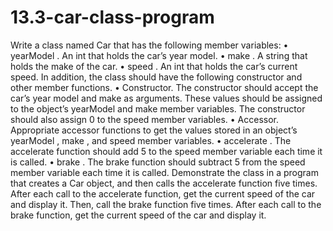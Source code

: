 # 13.3-car-class-program
  Write a class named  Car  that has the following member variables:       •        yearModel .  An  int  that holds the car’s year model.       •        make .  A string that holds the make of the car.       •        speed .  An  int  that holds the car’s current speed.    In addition, the class should have the following constructor and other member functions.       •      Constructor.  The constructor should accept the car’s year model and make as arguments. These values should be assigned to the object’s  yearModel  and  make  member variables. The constructor should also assign 0 to the  speed  member variables.       •      Accessor.  Appropriate accessor functions to get the values stored in an object’s   yearModel ,  make , and  speed  member variables.       •        accelerate .  The  accelerate  function should add 5 to the  speed  member variable each time it is called.       •        brake .  The  brake  function should subtract 5 from the  speed  member variable each time it is called.       Demonstrate the class in a program that creates a  Car  object, and then calls the   accelerate  function five times. After each call to the  accelerate  function, get the current speed of the car and display it. Then, call the  brake  function five times. After each call to the  brake  function, get the current speed of the car and display it. 
